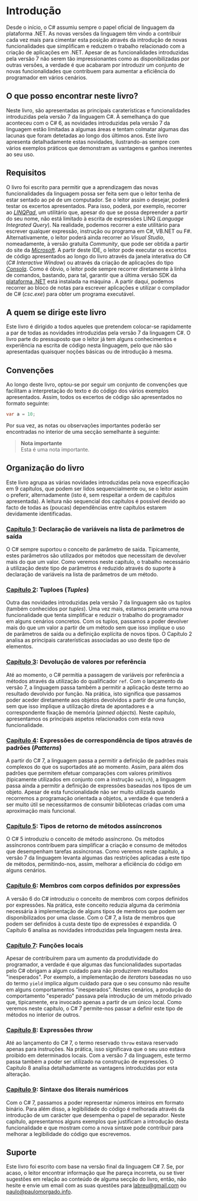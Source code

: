 # Introdução

Desde o início, o C# assumiu sempre o papel oficial de linguagem da plataforma .NET. As novas versões da linguagem têm vindo a contribuir cada vez mais para cimentar esta posição através da introdução de novas funcionalidades que simplificam e reduzem o trabalho relacionado com a criação de aplicações em .NET. Apesar de as funcionalidades introduzidas pela versão 7 não serem tão impressionantes como as disponibilizadas por outras versões, a verdade é que acabaram por introduzir um conjunto de novas funcionalidades que contribuem para aumentar a eficiência do programador em vários cenários.


## O que posso encontrar neste livro?

Neste livro, são apresentadas as principais caraterísticas e funcionalidades introduzidas pela versão 7 da linguagem C#. À semelhança do que aconteceu com o C# 6, as novidades introduzidas pela versão 7 da linguagem estão limitadas a algumas áreas e tentam colmatar algumas das lacunas que foram detetadas ao longo dos últimos anos. 
Este livro apresenta detalhadamente estas novidades, ilustrando-as sempre com vários exemplos práticos que demonstram as vantagens e ganhos inerentes ao seu uso.


## Requisitos

O livro foi escrito para permitir que a aprendizagem das novas funcionalidades da linguagem possa ser feita sem que o leitor tenha de estar sentado ao pé de um computador. Se o leitor assim o desejar, poderá testar os excertos apresentados. Para isso, poderá, por exemplo, recorrer ao [*LINQPad*](https://www.linqpad.net/), um utilitário que, apesar do que se possa depreender a partir do seu nome, não está limitado à escrita de expressões LINQ (*Language Integrated Query*). Na realidade, podemos recorrer a este utilitário para escrever qualquer expressão, instrução ou programa em C#, VB.NET ou F#.
Alternativamente, o leitor poderá ainda recorrer ao *Visual Studio*, nomeadamente, à versão gratuita *Community*, que pode ser obtida a partir do site da [*Microsoft*](https://www.visualstudio.com/downloads/). A partir deste IDE, o leitor pode executar os excertos de código apresentados ao longo do livro através da janela interativa do C# (*C# Interactive Window*) ou através da criação de aplicações do tipo [*Consola*](https://msdn.microsoft.com/library/0wc2kk78.aspx). 
Como é óbvio, o leitor pode sempre recorrer diretamente à linha de comandos, bastando, para tal, garantir que a última versão SDK da [plataforma .NET](https://www.microsoft.com/en-us/download/details.aspx?id=55168) está instalada na máquina . A partir daqui, podemos recorrer ao bloco de notas para escrever aplicações e utilizar o compilador de C# (*csc.exe*) para obter um programa executável.


## A quem se dirige este livro

Este livro é dirigido a todos aqueles que pretendem colocar-se rapidamente a par de todas as novidades introduzidas pela versão 7 da linguagem C#. O livro parte do pressuposto que o leitor já tem alguns conhecimentos e experiência na escrita de código nesta linguagem, pelo que não são apresentadas quaisquer noções básicas ou de introdução à mesma.


## Convenções

Ao longo deste livro, optou-se por seguir um conjunto de convenções que facilitam a interpretação do texto e do código dos vários exemplos apresentados. Assim, todos os excertos de código são apresentados no formato seguinte:

```cs
var a = 10;
```

Por sua vez, as notas ou observações importantes poderão ser encontradas no interior de uma secção semelhante à seguinte:

> **Nota importante**<br>
> Esta é uma nota importante.<br>


## Organização do livro

Este livro agrupa as várias novidades introduzidas pela nova especificação em 9 capítulos, que podem ser lidos sequencialmente ou, se o leitor assim o preferir, alternadamente (isto é, sem respeitar a ordem de capítulos apresentada). A leitura não sequencial dos capítulos é possível devido ao facto de todas as (poucas) dependências entre capítulos estarem devidamente identificadas.


### [Capítulo 1](1-out.md): Declaração de variáveis na lista de parâmetros de saída

O C# sempre suportou o conceito de parâmetro de saída. Tipicamente, estes parâmetros são utilizados por métodos que necessitam de devolver mais do que um valor. Como veremos neste capítulo, o trabalho necessário à utilização deste tipo de parâmetros é reduzido através do suporte à declaração de variáveis na lista de parâmetros de um método.


### [Capítulo 2](2-tuplos.md): Tuploes (*Tuples*)

Outra das novidades introduzidas pela versão 7 da linguagem são os tuplos (também conhecidos por *tuples*). Uma vez mais, estamos perante uma nova funcionalidade que tenta simplificar e reduzir o trabalho do programador em alguns cenários concretos. Com os tuplos, passamos a poder devolver mais do que um valor a partir de um método sem que isso implique o uso de parâmetros de saída ou a definição explícita de novos tipos. O Capítulo 2 analisa as principais caraterísticas associadas ao uso deste tipo de elementos.


### [Capítulo 3](3-refs.md): Devolução de valores por referência

Até ao momento, o C# permitia a passagem de variáveis por referência a métodos através da utilização do qualificador `ref`. Com o lançamento da versão 7, a linguagem passa também a permitir a aplicação deste termo ao resultado devolvido por função. Na prática, isto significa que passamos poder aceder diretamente aos objetos devolvidos a partir de uma função, sem que isso implique a utilização direta de apontadores e a correspondente fixação de memória (*pinned objects*). Neste capítulo, apresentamos os principais aspetos relacionados com esta nova funcionalidade.


### [Capítulo 4](4-patterns.md): Expressões de correspondência de tipos através de padrões (*Patterns*)

A partir do C# 7, a linguagem passa a permitir a definição de padrões mais complexos do que os suportados até ao momento. Assim, para além dos padrões que permitem efetuar comparações com valores primitivos (tipicamente utilizados em conjunto com a instrução `switch`), a linguagem passa ainda a permitir a definição de expressões baseadas nos tipos de um objeto. Apesar de esta funcionalidade não ser muito utilizada quando recorremos a programação orientada a objetos, a verdade é que tenderá a ser muito útil se necessitarmos de consumir bibliotecas criadas com uma aproximação mais funcional.


### [Capítulo 5](5-asyncreturns.md): Tipos de retorno de métodos assíncronos

O C# 5 introduziu o conceito de método assíncrono. Os métodos assíncronos contribuem para simplificar a criação e consumo de métodos que desempenham tarefas assíncronas. Como veremos neste capítulo, a versão 7 da linguagem levanta algumas das restrições aplicadas a este tipo de métodos, permitindo-nos, assim, melhorar a eficiência do código em alguns cenários.


### [Capítulo 6](6-expressionbodied.md): Membros com corpos definidos por expressões

A versão 6 do C# introduziu o conceito de membros com corpos definidos por expressões. Na prática, este conceito reduzia alguma da cerimónia necessária à implementação de alguns tipos de membros que podem ser disponibilizados por uma classe. Com o C# 7, a lista de membros que podem ser definidos à custa deste tipo de expressões é expandida. O Capítulo 6 analisa as novidades introduzidas pela linguagem nesta área.


### [Capítulo 7](7-localfunctions.md): Funções locais

Apesar de contribuírem para um aumento da produtividade do programador, a verdade é que algumas das funcionalidades suportadas pelo C# obrigam a algum cuidado para não produzirem resultados "inesperados". Por exemplo, a implementação de *iterators* baseadas no uso do termo `yield` implica algum cuidado para que o seu consumo não resulte em alguns comportamentos "inesperados". Nestes cenários, a produção do comportamento "esperado" passava pela introdução de um método privado que, tipicamente, era invocado apenas a partir de um único local. Como veremos neste capítulo, o C# 7 permite-nos passar a definir este tipo de métodos no interior de outros.


### [Capítulo 8](8-throwexpressions.md): Expressões *throw*

Até ao lançamento do C# 7, o termo reservado `throw` estava reservado apenas para instruções. Na prática, isso significava que o seu uso estava proibido em determinados locais. Com a versão 7 da linguagem, este termo passa também a poder ser utilizado na construção de expressões. O Capítulo 8 analisa detalhadamente as vantagens introduzidas por esta alteração.


### [Capítulo 9](numericliteralsSyntax.md): Sintaxe dos literais numéricos

Com o C# 7, passamos a poder representar números inteiros em formato binário. Para além disso, a legibilidade do código é melhorada através da introdução de um carácter que desempenha o papel de separador. Neste capítulo, apresentamos alguns exemplos que justificam a introdução desta funcionalidade e que mostram como a nova sintaxe pode contribuir para melhorar a legibilidade do código que escrevemos.


## Suporte

Este livro foi escrito com base na versão final da linguagem C# 7. Se, por acaso, o leitor encontrar informação que lhe pareça incorreta, ou se tiver sugestões em relação ao conteúdo de alguma secção do livro, então, não hesite e envie um email com as suas questões para labreu@gmail.com ou paulo@paulomorgado.info.